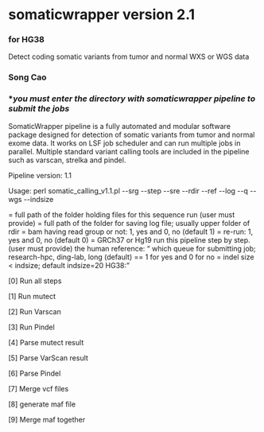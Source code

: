 # somaticwrapper version 2.1 ##
### for HG38 ##

Detect coding somatic variants from tumor and normal WXS or WGS data

### Song Cao ###

### ********you must enter the directory with somaticwrapper pipeline to submit the jobs******* ###

SomaticWrapper pipeline is a fully automated and modular software package designed for detection of somatic variants from tumor and normal exome data. It works on LSF job scheduler and can run multiple jobs in parallel. Multiple standard variant calling tools are included in the pipeline such as varscan, strelka and pindel.

Pipeline version: 1.1

Usage: perl somatic_calling_v1.1.pl --srg --step --sre --rdir --ref --log --q --wgs --indsize 

<rdir> = full path of the folder holding files for this sequence run (user must provide)
<log> = full path of the folder for saving log file; usually upper folder of rdir
<srg> = bam having read group or not: 1, yes and 0, no (default 1)
<sre> = re-run: 1, yes and 0, no  (default 0)
<refname> = GRCh37 or Hg19
<step> run this pipeline step by step. (user must provide)
<ref> the human reference: 
<q> which queue for submitting job; research-hpc, ding-lab, long (default)
<wgs> ==  1 for yes and 0 for no 
<indsize> = indel size < indsize; default indsize=20
HG38: 



  [0]  Run all steps
 
  [1]  Run mutect
 
  [2]  Run Varscan

  [3] Run Pindel

  [4]  Parse mutect result

  [5]  Parse VarScan result

  [6]  Parse Pindel
  
  [7]  Merge vcf files  

  [8] generate maf file

  [9] Merge maf together 
 
